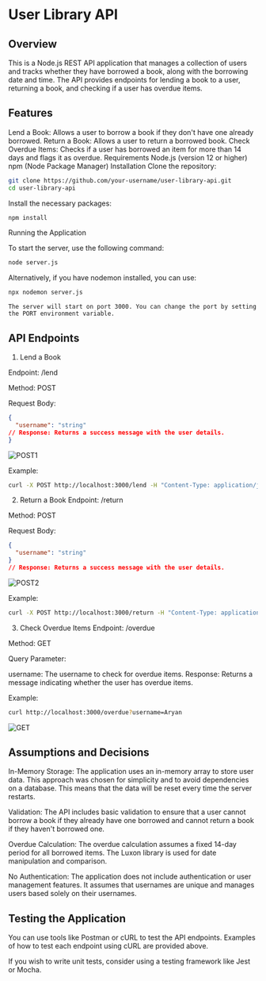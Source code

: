 # User Library API

## Overview

This is a Node.js REST API application that manages a collection of users and tracks whether they have borrowed a book, along with the borrowing date and time. The API provides endpoints for lending a book to a user, returning a book, and checking if a user has overdue items.

## Features

Lend a Book: Allows a user to borrow a book if they don't have one already borrowed.
Return a Book: Allows a user to return a borrowed book.
Check Overdue Items: Checks if a user has borrowed an item for more than 14 days and flags it as overdue.
Requirements
Node.js (version 12 or higher)
npm (Node Package Manager)
Installation
Clone the repository:

```bash
git clone https://github.com/your-username/user-library-api.git
cd user-library-api
```

Install the necessary packages:

```bash
npm install
```

Running the Application

To start the server, use the following command:

```bash
node server.js
```

Alternatively, if you have nodemon installed, you can use:

```bash
npx nodemon server.js
```

`The server will start on port 3000. You can change the port by setting the PORT environment variable.`


## API Endpoints

1. Lend a Book

Endpoint: /lend

Method: POST

Request Body:

```json
{
  "username": "string"
// Response: Returns a success message with the user details.
}
```
![POST1](https://github.com/user-attachments/assets/7b6df0e6-9cec-42bb-986f-32bd08038d0e)


Example:

```bash
curl -X POST http://localhost:3000/lend -H "Content-Type: application/json" -d '{"username": "Aryan"}'
```

2. Return a Book
Endpoint: /return

Method: POST

Request Body:

```json
{
  "username": "string"
}
// Response: Returns a success message with the user details.
```
![POST2](https://github.com/user-attachments/assets/fb007f1e-7246-4eb0-93c6-41969608aebb)

Example:
```bash
curl -X POST http://localhost:3000/return -H "Content-Type: application/json" -d '{"username": "Aryan"}'
```
3. Check Overdue Items
Endpoint: /overdue

Method: GET

Query Parameter:

username: The username to check for overdue items.
Response: Returns a message indicating whether the user has overdue items.

Example:

```bash
curl http://localhost:3000/overdue?username=Aryan

```
![GET](https://github.com/user-attachments/assets/b0b6f2a7-0678-4f87-9874-3de4b6d2e4ec)


## Assumptions and Decisions

In-Memory Storage: The application uses an in-memory array to store user data. This approach was chosen for simplicity and to avoid dependencies on a database. This means that the data will be reset every time the server restarts.

Validation: The API includes basic validation to ensure that a user cannot borrow a book if they already have one borrowed and cannot return a book if they haven't borrowed one.

Overdue Calculation: The overdue calculation assumes a fixed 14-day period for all borrowed items. The Luxon library is used for date manipulation and comparison.

No Authentication: The application does not include authentication or user management features. It assumes that usernames are unique and manages users based solely on their usernames.

## Testing the Application

You can use tools like Postman or cURL to test the API endpoints. Examples of how to test each endpoint using cURL are provided above.

If you wish to write unit tests, consider using a testing framework like Jest or Mocha.

